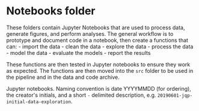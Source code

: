 # Notebooks folder

These folders contain Jupyter Notebooks that are used to process data, generate figures, and perform analyses. The general workflow is to prototype and document code in a notebook, then create a functions that can:
    - import the data
    - clean the data
        - explore the data
    - process the data
    - model the data
    - evaluate the models
    - report the results

These functions are then tested in Jupyter notebooks to ensure they work as expected. The functions are then moved into the `src` folder to be used in the pipeline and in the data and code archive.

Jupyter notebooks. Naming convention is date YYYYMMDD (for ordering), the creator's initials, and a short `-` delimited description, e.g. `20190601-jqp-initial-data-exploration`.
